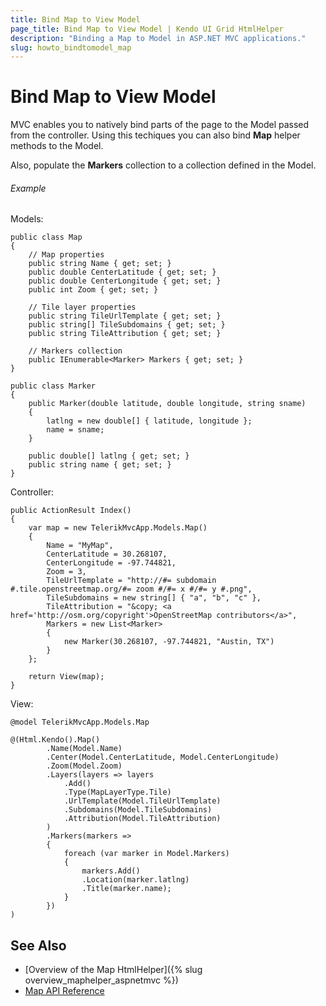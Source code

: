 ```yaml
---
title: Bind Map to View Model
page_title: Bind Map to View Model | Kendo UI Grid HtmlHelper
description: "Binding a Map to Model in ASP.NET MVC applications."
slug: howto_bindtomodel_map
---
```


# Bind Map to View Model

MVC enables you to natively bind parts of the page to the Model passed from the controller. Using this techiques you can also bind **Map** helper methods to the Model. 

Also, populate the **Markers** collection to a collection defined in the Model.

###### Example

Models:

```
public class Map
{
    // Map properties 
    public string Name { get; set; }
    public double CenterLatitude { get; set; }
    public double CenterLongitude { get; set; }
    public int Zoom { get; set; }

    // Tile layer properties
    public string TileUrlTemplate { get; set; }
    public string[] TileSubdomains { get; set; }
    public string TileAttribution { get; set; }

    // Markers collection
    public IEnumerable<Marker> Markers { get; set; }
}
```

```
public class Marker
{
    public Marker(double latitude, double longitude, string sname)
    {
        latlng = new double[] { latitude, longitude };
        name = sname;
    }

    public double[] latlng { get; set; }
    public string name { get; set; }
}
```

Controller:

```
public ActionResult Index()
{
    var map = new TelerikMvcApp.Models.Map()
    {
        Name = "MyMap",
        CenterLatitude = 30.268107,
        CenterLongitude = -97.744821,
        Zoom = 3,
        TileUrlTemplate = "http://#= subdomain #.tile.openstreetmap.org/#= zoom #/#= x #/#= y #.png",
        TileSubdomains = new string[] { "a", "b", "c" },
        TileAttribution = "&copy; <a href='http://osm.org/copyright'>OpenStreetMap contributors</a>",
        Markers = new List<Marker>
        {
            new Marker(30.268107, -97.744821, "Austin, TX")
        }
    };

    return View(map);
}
```

View:

```
@model TelerikMvcApp.Models.Map

@(Html.Kendo().Map()
        .Name(Model.Name)
        .Center(Model.CenterLatitude, Model.CenterLongitude)
        .Zoom(Model.Zoom)
        .Layers(layers => layers
            .Add()
            .Type(MapLayerType.Tile)
            .UrlTemplate(Model.TileUrlTemplate)
            .Subdomains(Model.TileSubdomains)
            .Attribution(Model.TileAttribution)
        )
        .Markers(markers =>
        {
            foreach (var marker in Model.Markers)
            {
                markers.Add()
                .Location(marker.latlng)
                .Title(marker.name);
            }
        })
)
```




## See Also

* [Overview of the Map HtmlHelper]({% slug overview_maphelper_aspnetmvc %})
* [Map API Reference](/api/Kendo.Mvc.UI.Fluent/MapBuilder)
